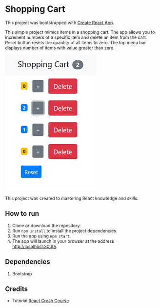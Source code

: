 # Shopping Cart

This project was bootstrapped with [Create React App](https://github.com/facebookincubator/create-react-app).

This simple project mimics items in a shopping cart. The app allows you to increment numbers of a specific item and delete an item from the cart. Reset button resets the quantity of all items to zero. The top menu bar displays number of items with value greater than zero.

![Shopping Cart](shopping-cart.JPG)

This project was created to mastering React knowledge and skills.

## How to run

1. Clone or download the repository.
2. Run `npm install` to install the project dependencies.
3. Run the app using `npm start`.
4. The app will launch in your browser at the address [http://localhost:3000/](http://localhost:3000/).

## Dependencies

1. Bootstrap

## Credits

- Tutorial [React Crash Course](https://www.youtube.com/watch?v=Ke90Tje7VS0)
